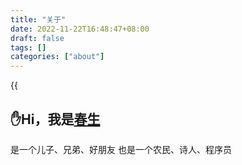 ```yaml
---
title: "关于"
date: 2022-11-22T16:48:47+08:00
draft: false
tags: []
categories: ["about"]
---
```


{{<audio src="autios/here_after_us.mp3" caption="《后来的我们 - 五月天》" >}}

## ✋Hi，我是[春生](https//blog.vmaitian.com)
是一个儿子、兄弟、好朋友
也是一个农民、诗人、程序员
